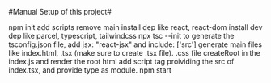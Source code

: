 #Manual Setup of this project#


npm init 
add scripts
remove main
install dep like react, react-dom
install dev dep like parcel, typescript, tailwindcss
npx tsc --init to generate the tsconfig.json file, add jsx: "react-jsx" and include: ['src']
generate main files like index.html, .tsx (make sure to create .tsx file). .css file
createRoot in the index.js and render the root html
add script tag proividing the src of index.tsx, and provide type as module.
npm start
